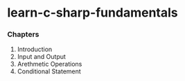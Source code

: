 # learn-c-sharp-fundamentals

### Chapters
1. Introduction
2. Input and Output
3. Arethmetic Operations
4. Conditional Statement
